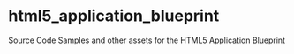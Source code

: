 html5_application_blueprint
===========================

Source Code Samples and other assets for the HTML5 Application Blueprint